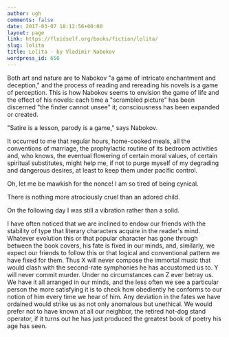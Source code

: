 ```yaml
---
author: ugh
comments: false
date: 2017-03-07 18:12:56+00:00
layout: page
link: https://fluidself.org/books/fiction/lolita/
slug: lolita
title: Lolita - by Vladimir Nabokov
wordpress_id: 650
---
```


Both art and nature are to Nabokov "a game of intricate enchantment and deception," and the process of reading and rereading his novels is a game of perception. This is how Nabokov seems to envision the game of life and the effect of his novels: each time a "scrambled picture" has been discerned "the finder cannot unsee" it; consciousness has been expanded or created.
 
"Satire is a lesson, parody is a game," says Nabokov.
 
It occurred to me that regular hours, home-cooked meals, all the conventions of marriage, the prophylactic routine of its bedroom activities and, who knows, the eventual flowering of certain moral values, of certain spiritual substitutes, might help me, if not to purge myself of my degrading and dangerous desires, at least to keep them under pacific control.
 
Oh, let me be mawkish for the nonce! I am so tired of being cynical.
 
There is nothing more atrociously cruel than an adored child.
 
On the following day I was still a vibration rather than a solid.
 
I have often noticed that we are inclined to endow our friends with the stability of type that literary characters acquire in the reader's mind. Whatever evolution this or that popular character has gone through between the book covers, his fate is fixed in our minds, and, similarly, we expect our friends to follow this or that logical and conventional pattern we have fixed for them. Thus X will never compose the immortal music that would clash with the second-rate symphonies he has accustomed us to. Y will never commit murder. Under no circumstances can Z ever betray us. We have it all arranged in our minds, and the less often we see a particular person the more satisfying it is to check how obediently he conforms to our notion of him every time we hear of him. Any deviation in the fates we have ordained would strike us as not only anomalous but unethical. We would prefer not to have known at all our neighbor, the retired hot-dog stand operator, if it turns out he has just produced the greatest book of poetry his age has seen.

